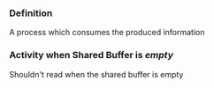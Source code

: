 ### Definition
A process which consumes the produced information
### Activity when Shared Buffer is *empty*
Shouldn't read when the shared buffer is empty